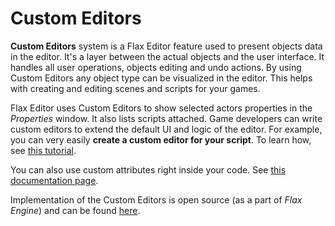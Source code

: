 # Custom Editors

**Custom Editors** system is a Flax Editor feature used to present objects data in the editor. It's a layer between the actual objects and the user interface. It handles all user operations, objects editing and undo actions. By using Custom Editors any object type can be visualized in the editor. This helps with creating and editing scenes and scripts for your games.

Flax Editor uses Custom Editors to show selected actors properties in the *Properties* window. It also lists scripts attached. Game developers can write custom editors to extend the default UI and logic of the editor. For example, you can very easily **create a custom editor for your script**. To learn how, see [this tutorial](../tutorials/custom-editor.md).

You can also use custom attributes right inside your code. See [this documentation page](attributes.md).

Implementation of the Custom Editors is open source (as a part of *Flax Engine*) and can be found [here](https://github.com/FlaxEngine/FlaxEngine/tree/master/Source/Editor/CustomEditors).
